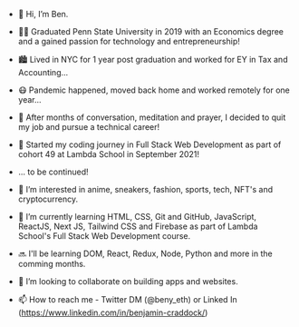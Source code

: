 - 👋 Hi, I’m Ben.
- 🐻‍❄️ Graduated Penn State University in 2019 with an Economics degree and a gained passion for technology and entrepreneurship!
- 🏙 Lived in NYC for 1 year post graduation and worked for EY in Tax and Accounting...
- 😷 Pandemic happened, moved back home and worked remotely for one year...
- 💭 After months of conversation, meditation and prayer, I decided to quit my job and pursue a technical career!
- 🚀 Started my coding journey in Full Stack Web Development as part of cohort 49 at Lambda School in September 2021!
- ... to be continued!

- 👀 I’m interested in anime, sneakers, fashion, sports, tech, NFT's and cryptocurrency.
- 🌱 I’m currently learning HTML, CSS, Git and GitHub, JavaScript, ReactJS, Next JS, Tailwind CSS and Firebase as part of Lambda School's Full Stack Web Development course.
- 🔜 I'll be learning DOM, React, Redux, Node, Python and more in the comming months.
- 💞️ I’m looking to collaborate on building apps and websites.
- 📫 How to reach me - Twitter DM (@beny_eth) or Linked In (https://www.linkedin.com/in/benjamin-craddock/)

<!---
benzcraddock/benzcraddock is a ✨ special ✨ repository because its `README.md` (this file) appears on your GitHub profile.
You can click the Preview link to take a look at your changes.
--->

